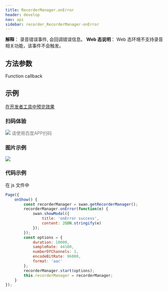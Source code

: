 ```yaml
---
title: RecorderManager.onError
header: develop
nav: api
sidebar: recorder_RecorderManager-onError
---
```




**解释**： 录音错误事件, 会回调错误信息。
**Web 态说明**： Web 态环境不支持录音相关功能，该事件不会触发。


## 方法参数

Function callback


## 示例

<a href="swanide://fragment/3edb048ed65f02d397a539165711d2ee1574002351482" title="在开发者工具中预览效果" target="_self">在开发者工具中预览效果</a>

### 扫码体验

<div class='scan-code-container'>
    <img src="https://b.bdstatic.com/miniapp/assets/images/doc_demo/fragment_RecorderManagerOnError.png" class="demo-qrcode-image" />
    <font color=#777 12px>请使用百度APP扫码</font>
</div>

### 图片示例


<div class="m-doc-custom-examples">
    <div class="m-doc-custom-examples-correct">
        <img src="https://b.bdstatic.com/miniapp/image/RonError.png">
    </div>
    <div class="m-doc-custom-examples-correct">
        <img src=" ">
    </div>
    <div class="m-doc-custom-examples-correct">
        <img src=" ">
    </div>
</div>

### 代码示例



 在 js 文件中

```js
Page({
    onShow() {
        const recorderManager = swan.getRecorderManager();
        recorderManager.onError(function(e) {
            swan.showModal({
                title: 'onError success',
                content: JSON.stringify(e)
            });
        });
        const options = {
            duration: 10000,
            sampleRate: 44100,
            numberOfChannels: 1,
            encodeBitRate: 96000,
            format: 'aac'
        };
        recorderManager.start(options);
        this.recorderManager = recorderManager;
    }
});
```
